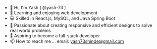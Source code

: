 - 👋 Hi, I'm Yash ( @yash-73 )
- 🌱 Learning and enjoying web development  
- 💻 Skilled in React.js, MySQL, and Java Spring Boot  
- 🎨 Passionate about creating responsive and efficient designs to solve real world problems
- 🚀 Aspiring to become a full-stack developer  
- 📫 How to reach me ... email: yash73shinde@gmail.com

